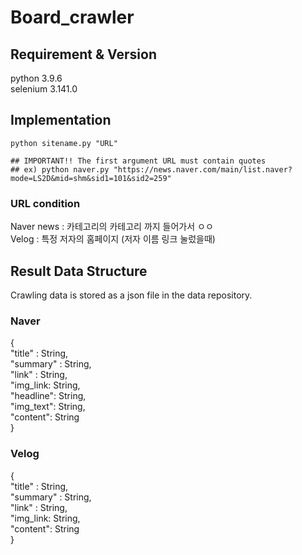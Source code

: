 # Board_crawler

## Requirement & Version
python 3.9.6 <br>
selenium 3.141.0

## Implementation

```
python sitename.py "URL"

## IMPORTANT!! The first argument URL must contain quotes
## ex) python naver.py "https://news.naver.com/main/list.naver?mode=LS2D&mid=shm&sid1=101&sid2=259"
```

### URL condition
Naver news : 카테고리의 카테고리 까지 들어가서 ㅇㅇ <br>
Velog : 특정 저자의 홈페이지 (저자 이름 링크 눌렀을때)

## Result Data Structure

Crawling data is stored as a json file in the data repository.

### Naver
{ <br>
  "title" : String, <br>
  "summary" : String, <br>
  "link" : String, <br>
  "img_link: String, <br>
  "headline": String, <br>
  "img_text": String, <br>
  "content": String <br>
}
 
 ### Velog
 { <br>
  "title" : String, <br>
  "summary" : String, <br>
  "link" : String, <br>
  "img_link: String, <br>
  "content": String <br>
}





